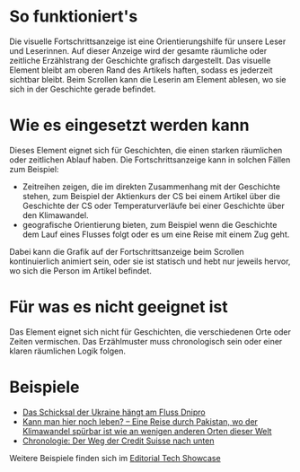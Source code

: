 # So funktioniert's
 Die visuelle Fortschrittsanzeige ist eine Orientierungshilfe für unsere Leser und Leserinnen. Auf dieser Anzeige wird der gesamte räumliche oder zeitliche Erzählstrang der Geschichte grafisch dargestellt. Das visuelle Element bleibt am oberen Rand des Artikels haften, sodass es jederzeit sichtbar bleibt. Beim Scrollen kann die Leserin am Element ablesen, wo sie sich in der Geschichte gerade befindet.

# Wie es eingesetzt werden kann
Dieses Element eignet sich für Geschichten, die einen starken räumlichen oder zeitlichen Ablauf haben. Die Fortschrittsanzeige kann in solchen Fällen zum Beispiel: 
- Zeitreihen zeigen, die im direkten Zusammenhang mit der Geschichte stehen, zum Beispiel der Aktienkurs der CS bei einem Artikel über die Geschichte der CS oder Temperaturverläufe bei einer Geschichte über den Klimawandel.
- geografische Orientierung bieten, zum Beispiel wenn die Geschichte dem Lauf eines Flusses folgt oder es um eine Reise mit einem Zug geht.

Dabei kann die Grafik auf der Fortschrittsanzeige beim Scrollen kontinuierlich animiert sein, oder sie ist statisch und hebt nur jeweils hervor, wo sich die Person im Artikel befindet. 

# Für was es nicht geeignet ist 
Das Element eignet sich nicht für Geschichten, die verschiedenen Orte oder Zeiten vermischen. Das Erzählmuster muss chronologisch sein oder einer klaren räumlichen Logik folgen.

# Beispiele
- [Das Schicksal der Ukraine hängt am Fluss Dnipro](https://www.nzz.ch/visuals/ukraine-krieg-der-dnipro-schicksalsfluss-zwischen-ost-und-west-ld.1721057)
- [Kann man hier noch leben? – Eine Reise durch Pakistan, wo der Klimawandel spürbar ist wie an wenigen anderen Orten dieser Welt](https://www.nzz.ch/international/pakistan-leidet-unter-dem-klimawandel-kann-man-hier-noch-leben-ld.1740093)
- [Chronologie: Der Weg der Credit Suisse nach unten](https://www.nzz.ch/wirtschaft/chronologie-die-wegpunkte-der-credit-suisse-auf-dem-weg-nach-unten-ld.1731140)

Weitere Beispiele finden sich im [Editorial Tech Showcase](https://nzzdev.github.io/ed-tech-project-showcase/?internal)